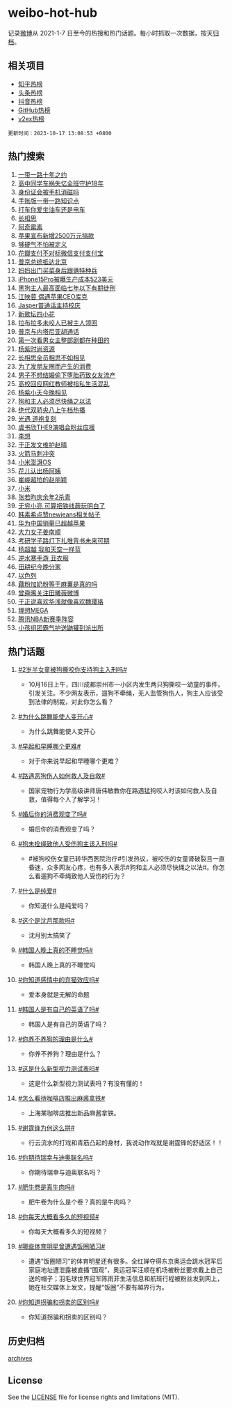# weibo-hot-hub

记录[微博](https://www.weibo.com)从 2021-1-7 日至今的热搜和热门话题。每小时抓取一次数据，按天[归档](archives)。

## 相关项目

- [知乎热榜](https://github.com/lonnyzhang423/zhihu-hot-hub)
- [头条热榜](https://github.com/lonnyzhang423/toutiao-hot-hub)
- [抖音热榜](https://github.com/lonnyzhang423/douyin-hot-hub)
- [GitHub热榜](https://github.com/lonnyzhang423/github-hot-hub)
- [v2ex热榜](https://github.com/lonnyzhang423/v2ex-hot-hub)


`更新时间：2023-10-17 13:08:53 +0800`

## 热门搜索

1. [一带一路十年之约](https://m.weibo.cn/search?containerid=100103type%3D1%26t%3D10%26q%3D%23%E4%B8%80%E5%B8%A6%E4%B8%80%E8%B7%AF%E5%8D%81%E5%B9%B4%E4%B9%8B%E7%BA%A6%23&stream_entry_id=51&isnewpage=1&extparam=seat%3D1%26cate%3D10103%26dgr%3D0%26q%3D%2523%25E4%25B8%2580%25E5%25B8%25A6%25E4%25B8%2580%25E8%25B7%25AF%25E5%258D%2581%25E5%25B9%25B4%25E4%25B9%258B%25E7%25BA%25A6%2523%26stream_entry_id%3D51%26pos%3D0%26filter_type%3Drealtimehot%26c_type%3D51%26display_time%3D1697519332%26pre_seqid%3D169751933223002719174)
1. [高中同学车祸失忆全班守护18年](https://m.weibo.cn/search?containerid=100103type%3D1%26t%3D10%26q%3D%23%E9%AB%98%E4%B8%AD%E5%90%8C%E5%AD%A6%E8%BD%A6%E7%A5%B8%E5%A4%B1%E5%BF%86%E5%85%A8%E7%8F%AD%E5%AE%88%E6%8A%A418%E5%B9%B4%23&stream_entry_id=31&isnewpage=1&extparam=seat%3D1%26realpos%3D1%26band_rank%3D1%26stream_entry_id%3D31%26pos%3D0%26filter_type%3Drealtimehot%26c_type%3D31%26lcate%3D5001%26q%3D%2523%25E9%25AB%2598%25E4%25B8%25AD%25E5%2590%258C%25E5%25AD%25A6%25E8%25BD%25A6%25E7%25A5%25B8%25E5%25A4%25B1%25E5%25BF%2586%25E5%2585%25A8%25E7%258F%25AD%25E5%25AE%2588%25E6%258A%25A418%25E5%25B9%25B4%2523%26flag%3D32768%26dgr%3D0%26cate%3D5001%26display_time%3D1697519332%26pre_seqid%3D169751933223002719174)
1. [身份证会被手机消磁吗](https://m.weibo.cn/search?containerid=100103type%3D1%26t%3D10%26q%3D%23%E8%BA%AB%E4%BB%BD%E8%AF%81%E4%BC%9A%E8%A2%AB%E6%89%8B%E6%9C%BA%E6%B6%88%E7%A3%81%E5%90%97%23&stream_entry_id=31&isnewpage=1&extparam=seat%3D1%26realpos%3D2%26band_rank%3D2%26stream_entry_id%3D31%26pos%3D1%26filter_type%3Drealtimehot%26c_type%3D31%26lcate%3D5001%26q%3D%2523%25E8%25BA%25AB%25E4%25BB%25BD%25E8%25AF%2581%25E4%25BC%259A%25E8%25A2%25AB%25E6%2589%258B%25E6%259C%25BA%25E6%25B6%2588%25E7%25A3%2581%25E5%2590%2597%2523%26flag%3D2%26dgr%3D0%26cate%3D5001%26display_time%3D1697519332%26pre_seqid%3D169751933223002719174)
1. [手账版一带一路知识点](https://m.weibo.cn/search?containerid=100103type%3D1%26t%3D10%26q%3D%23%E6%89%8B%E8%B4%A6%E7%89%88%E4%B8%80%E5%B8%A6%E4%B8%80%E8%B7%AF%E7%9F%A5%E8%AF%86%E7%82%B9%23&stream_entry_id=31&isnewpage=1&extparam=seat%3D1%26realpos%3D3%26band_rank%3D3%26stream_entry_id%3D31%26pos%3D2%26filter_type%3Drealtimehot%26c_type%3D31%26lcate%3D5001%26q%3D%2523%25E6%2589%258B%25E8%25B4%25A6%25E7%2589%2588%25E4%25B8%2580%25E5%25B8%25A6%25E4%25B8%2580%25E8%25B7%25AF%25E7%259F%25A5%25E8%25AF%2586%25E7%2582%25B9%2523%26flag%3D0%26dgr%3D0%26cate%3D5001%26display_time%3D1697519332%26pre_seqid%3D169751933223002719174)
1. [打车你爱坐油车还是电车](https://m.weibo.cn/search?containerid=100103type%3D1%26t%3D10%26q%3D%23%E6%89%93%E8%BD%A6%E4%BD%A0%E7%88%B1%E5%9D%90%E6%B2%B9%E8%BD%A6%E8%BF%98%E6%98%AF%E7%94%B5%E8%BD%A6%23&stream_entry_id=31&isnewpage=1&extparam=seat%3D1%26band_rank%3D4%26stream_entry_id%3D31%26pos%3D3%26filter_type%3Drealtimehot%26c_type%3D31%26lcate%3D5001%26adid%3D207968%26q%3D%2523%25E6%2589%2593%25E8%25BD%25A6%25E4%25BD%25A0%25E7%2588%25B1%25E5%259D%2590%25E6%25B2%25B9%25E8%25BD%25A6%25E8%25BF%2598%25E6%2598%25AF%25E7%2594%25B5%25E8%25BD%25A6%2523%26is_ad_pos%3D1%26dgr%3D0%26cate%3D5001%26display_time%3D1697519332%26pre_seqid%3D169751933223002719174)
1. [长相思](https://m.weibo.cn/search?containerid=100103type%3D1%26t%3D10%26q%3D%E9%95%BF%E7%9B%B8%E6%80%9D&stream_entry_id=31&isnewpage=1&extparam=seat%3D1%26realpos%3D4%26band_rank%3D4%26stream_entry_id%3D31%26pos%3D4%26filter_type%3Drealtimehot%26c_type%3D31%26lcate%3D5001%26q%3D%25E9%2595%25BF%25E7%259B%25B8%25E6%2580%259D%26flag%3D1%26dgr%3D0%26cate%3D5001%26display_time%3D1697519332%26pre_seqid%3D169751933223002719174)
1. [阿奇霉素](https://m.weibo.cn/search?containerid=100103type%3D1%26t%3D10%26q%3D%E9%98%BF%E5%A5%87%E9%9C%89%E7%B4%A0&stream_entry_id=31&isnewpage=1&extparam=seat%3D1%26realpos%3D5%26band_rank%3D5%26stream_entry_id%3D31%26pos%3D5%26filter_type%3Drealtimehot%26c_type%3D31%26lcate%3D5001%26q%3D%25E9%2598%25BF%25E5%25A5%2587%25E9%259C%2589%25E7%25B4%25A0%26flag%3D16%26dgr%3D0%26cate%3D5001%26display_time%3D1697519332%26pre_seqid%3D169751933223002719174)
1. [苹果宣布新增2500万元捐款](https://m.weibo.cn/search?containerid=100103type%3D1%26t%3D10%26q%3D%23%E8%8B%B9%E6%9E%9C%E5%AE%A3%E5%B8%83%E6%96%B0%E5%A2%9E2500%E4%B8%87%E5%85%83%E6%8D%90%E6%AC%BE%23&stream_entry_id=31&isnewpage=1&extparam=seat%3D1%26realpos%3D6%26band_rank%3D6%26stream_entry_id%3D31%26pos%3D6%26filter_type%3Drealtimehot%26c_type%3D31%26lcate%3D5001%26q%3D%2523%25E8%258B%25B9%25E6%259E%259C%25E5%25AE%25A3%25E5%25B8%2583%25E6%2596%25B0%25E5%25A2%259E2500%25E4%25B8%2587%25E5%2585%2583%25E6%258D%2590%25E6%25AC%25BE%2523%26flag%3D1%26dgr%3D0%26cate%3D5001%26display_time%3D1697519332%26pre_seqid%3D169751933223002719174)
1. [够硬气不怕被定义](https://m.weibo.cn/search?containerid=100103type%3D1%26t%3D10%26q%3D%23%E5%A4%9F%E7%A1%AC%E6%B0%94%E4%B8%8D%E6%80%95%E8%A2%AB%E5%AE%9A%E4%B9%89%23&stream_entry_id=31&isnewpage=1&extparam=seat%3D1%26band_rank%3D7%26stream_entry_id%3D31%26pos%3D7%26filter_type%3Drealtimehot%26c_type%3D31%26lcate%3D5001%26adid%3D208075%26topic_ad%3D1%26q%3D%2523%25E5%25A4%259F%25E7%25A1%25AC%25E6%25B0%2594%25E4%25B8%258D%25E6%2580%2595%25E8%25A2%25AB%25E5%25AE%259A%25E4%25B9%2589%2523%26is_ad_pos%3D1%26dgr%3D0%26cate%3D5001%26display_time%3D1697519332%26pre_seqid%3D169751933223002719174)
1. [花瓣支付不对标微信支付支付宝](https://m.weibo.cn/search?containerid=100103type%3D1%26t%3D10%26q%3D%23%E8%8A%B1%E7%93%A3%E6%94%AF%E4%BB%98%E4%B8%8D%E5%AF%B9%E6%A0%87%E5%BE%AE%E4%BF%A1%E6%94%AF%E4%BB%98%E6%94%AF%E4%BB%98%E5%AE%9D%23&stream_entry_id=31&isnewpage=1&extparam=seat%3D1%26realpos%3D7%26band_rank%3D7%26stream_entry_id%3D31%26pos%3D8%26filter_type%3Drealtimehot%26c_type%3D31%26lcate%3D5001%26q%3D%2523%25E8%258A%25B1%25E7%2593%25A3%25E6%2594%25AF%25E4%25BB%2598%25E4%25B8%258D%25E5%25AF%25B9%25E6%25A0%2587%25E5%25BE%25AE%25E4%25BF%25A1%25E6%2594%25AF%25E4%25BB%2598%25E6%2594%25AF%25E4%25BB%2598%25E5%25AE%259D%2523%26flag%3D1%26dgr%3D0%26cate%3D5001%26display_time%3D1697519332%26pre_seqid%3D169751933223002719174)
1. [普京总统抵达北京](https://m.weibo.cn/search?containerid=100103type%3D1%26t%3D10%26q%3D%23%E6%99%AE%E4%BA%AC%E6%80%BB%E7%BB%9F%E6%8A%B5%E8%BE%BE%E5%8C%97%E4%BA%AC%23&stream_entry_id=31&isnewpage=1&extparam=seat%3D1%26realpos%3D8%26band_rank%3D8%26stream_entry_id%3D31%26pos%3D9%26filter_type%3Drealtimehot%26c_type%3D31%26lcate%3D5001%26q%3D%2523%25E6%2599%25AE%25E4%25BA%25AC%25E6%2580%25BB%25E7%25BB%259F%25E6%258A%25B5%25E8%25BE%25BE%25E5%258C%2597%25E4%25BA%25AC%2523%26flag%3D2%26dgr%3D0%26cate%3D5001%26display_time%3D1697519332%26pre_seqid%3D169751933223002719174)
1. [妈妈出门买菜身后跟俩特种兵](https://m.weibo.cn/search?containerid=100103type%3D1%26t%3D10%26q%3D%23%E5%A6%88%E5%A6%88%E5%87%BA%E9%97%A8%E4%B9%B0%E8%8F%9C%E8%BA%AB%E5%90%8E%E8%B7%9F%E4%BF%A9%E7%89%B9%E7%A7%8D%E5%85%B5%23&stream_entry_id=31&isnewpage=1&extparam=seat%3D1%26realpos%3D9%26band_rank%3D9%26stream_entry_id%3D31%26pos%3D10%26filter_type%3Drealtimehot%26c_type%3D31%26lcate%3D5001%26q%3D%2523%25E5%25A6%2588%25E5%25A6%2588%25E5%2587%25BA%25E9%2597%25A8%25E4%25B9%25B0%25E8%258F%259C%25E8%25BA%25AB%25E5%2590%258E%25E8%25B7%259F%25E4%25BF%25A9%25E7%2589%25B9%25E7%25A7%258D%25E5%2585%25B5%2523%26flag%3D32768%26dgr%3D0%26cate%3D5001%26display_time%3D1697519332%26pre_seqid%3D169751933223002719174)
1. [iPhone15Pro被曝生产成本523美元](https://m.weibo.cn/search?containerid=100103type%3D1%26t%3D10%26q%3D%23iPhone15Pro%E8%A2%AB%E6%9B%9D%E7%94%9F%E4%BA%A7%E6%88%90%E6%9C%AC523%E7%BE%8E%E5%85%83%23&stream_entry_id=31&isnewpage=1&extparam=seat%3D1%26realpos%3D10%26band_rank%3D10%26stream_entry_id%3D31%26pos%3D11%26filter_type%3Drealtimehot%26c_type%3D31%26lcate%3D5001%26q%3D%2523iPhone15Pro%25E8%25A2%25AB%25E6%259B%259D%25E7%2594%259F%25E4%25BA%25A7%25E6%2588%2590%25E6%259C%25AC523%25E7%25BE%258E%25E5%2585%2583%2523%26flag%3D0%26dgr%3D0%26cate%3D5001%26display_time%3D1697519332%26pre_seqid%3D169751933223002719174)
1. [黑狗主人最高面临七年以下有期徒刑](https://m.weibo.cn/search?containerid=100103type%3D1%26t%3D10%26q%3D%23%E9%BB%91%E7%8B%97%E4%B8%BB%E4%BA%BA%E6%9C%80%E9%AB%98%E9%9D%A2%E4%B8%B4%E4%B8%83%E5%B9%B4%E4%BB%A5%E4%B8%8B%E6%9C%89%E6%9C%9F%E5%BE%92%E5%88%91%23&stream_entry_id=31&isnewpage=1&extparam=seat%3D1%26realpos%3D11%26band_rank%3D11%26stream_entry_id%3D31%26pos%3D12%26filter_type%3Drealtimehot%26c_type%3D31%26lcate%3D5001%26q%3D%2523%25E9%25BB%2591%25E7%258B%2597%25E4%25B8%25BB%25E4%25BA%25BA%25E6%259C%2580%25E9%25AB%2598%25E9%259D%25A2%25E4%25B8%25B4%25E4%25B8%2583%25E5%25B9%25B4%25E4%25BB%25A5%25E4%25B8%258B%25E6%259C%2589%25E6%259C%259F%25E5%25BE%2592%25E5%2588%2591%2523%26flag%3D1%26dgr%3D0%26cate%3D5001%26display_time%3D1697519332%26pre_seqid%3D169751933223002719174)
1. [江映蓉 偶遇苹果CEO库克](https://m.weibo.cn/search?containerid=100103type%3D1%26t%3D10%26q%3D%E6%B1%9F%E6%98%A0%E8%93%89+%E5%81%B6%E9%81%87%E8%8B%B9%E6%9E%9CCEO%E5%BA%93%E5%85%8B&stream_entry_id=31&isnewpage=1&extparam=seat%3D1%26realpos%3D12%26band_rank%3D12%26stream_entry_id%3D31%26pos%3D13%26filter_type%3Drealtimehot%26c_type%3D31%26lcate%3D5001%26q%3D%25E6%25B1%259F%25E6%2598%25A0%25E8%2593%2589%2520%25E5%2581%25B6%25E9%2581%2587%25E8%258B%25B9%25E6%259E%259CCEO%25E5%25BA%2593%25E5%2585%258B%26flag%3D2%26dgr%3D0%26cate%3D5001%26display_time%3D1697519332%26pre_seqid%3D169751933223002719174)
1. [Jasper普通话主持校庆](https://m.weibo.cn/search?containerid=100103type%3D1%26t%3D10%26q%3D%23Jasper%E6%99%AE%E9%80%9A%E8%AF%9D%E4%B8%BB%E6%8C%81%E6%A0%A1%E5%BA%86%23&stream_entry_id=31&isnewpage=1&extparam=seat%3D1%26realpos%3D13%26band_rank%3D13%26stream_entry_id%3D31%26pos%3D14%26filter_type%3Drealtimehot%26c_type%3D31%26lcate%3D5001%26q%3D%2523Jasper%25E6%2599%25AE%25E9%2580%259A%25E8%25AF%259D%25E4%25B8%25BB%25E6%258C%2581%25E6%25A0%25A1%25E5%25BA%2586%2523%26flag%3D1%26dgr%3D0%26cate%3D5001%26display_time%3D1697519332%26pre_seqid%3D169751933223002719174)
1. [新歌坛四小花](https://m.weibo.cn/search?containerid=100103type%3D1%26t%3D10%26q%3D%23%E6%96%B0%E6%AD%8C%E5%9D%9B%E5%9B%9B%E5%B0%8F%E8%8A%B1%23&stream_entry_id=31&isnewpage=1&extparam=seat%3D1%26realpos%3D14%26band_rank%3D14%26stream_entry_id%3D31%26pos%3D15%26filter_type%3Drealtimehot%26c_type%3D31%26lcate%3D5001%26q%3D%2523%25E6%2596%25B0%25E6%25AD%258C%25E5%259D%259B%25E5%259B%259B%25E5%25B0%258F%25E8%258A%25B1%2523%26flag%3D1%26dgr%3D0%26cate%3D5001%26display_time%3D1697519332%26pre_seqid%3D169751933223002719174)
1. [拉布拉多未咬人已被主人领回](https://m.weibo.cn/search?containerid=100103type%3D1%26t%3D10%26q%3D%23%E6%8B%89%E5%B8%83%E6%8B%89%E5%A4%9A%E6%9C%AA%E5%92%AC%E4%BA%BA%E5%B7%B2%E8%A2%AB%E4%B8%BB%E4%BA%BA%E9%A2%86%E5%9B%9E%23&stream_entry_id=31&isnewpage=1&extparam=seat%3D1%26realpos%3D15%26band_rank%3D15%26stream_entry_id%3D31%26pos%3D16%26filter_type%3Drealtimehot%26c_type%3D31%26lcate%3D5001%26q%3D%2523%25E6%258B%2589%25E5%25B8%2583%25E6%258B%2589%25E5%25A4%259A%25E6%259C%25AA%25E5%2592%25AC%25E4%25BA%25BA%25E5%25B7%25B2%25E8%25A2%25AB%25E4%25B8%25BB%25E4%25BA%25BA%25E9%25A2%2586%25E5%259B%259E%2523%26flag%3D0%26dgr%3D0%26cate%3D5001%26display_time%3D1697519332%26pre_seqid%3D169751933223002719174)
1. [普京与内塔尼亚胡通话](https://m.weibo.cn/search?containerid=100103type%3D1%26t%3D10%26q%3D%23%E6%99%AE%E4%BA%AC%E4%B8%8E%E5%86%85%E5%A1%94%E5%B0%BC%E4%BA%9A%E8%83%A1%E9%80%9A%E8%AF%9D%23&stream_entry_id=31&isnewpage=1&extparam=seat%3D1%26realpos%3D16%26band_rank%3D16%26stream_entry_id%3D31%26pos%3D17%26filter_type%3Drealtimehot%26c_type%3D31%26lcate%3D5001%26q%3D%2523%25E6%2599%25AE%25E4%25BA%25AC%25E4%25B8%258E%25E5%2586%2585%25E5%25A1%2594%25E5%25B0%25BC%25E4%25BA%259A%25E8%2583%25A1%25E9%2580%259A%25E8%25AF%259D%2523%26flag%3D1%26dgr%3D0%26cate%3D5001%26display_time%3D1697519332%26pre_seqid%3D169751933223002719174)
1. [第一次看男女主整部剧都在种田的](https://m.weibo.cn/search?containerid=100103type%3D1%26t%3D10%26q%3D%23%E7%AC%AC%E4%B8%80%E6%AC%A1%E7%9C%8B%E7%94%B7%E5%A5%B3%E4%B8%BB%E6%95%B4%E9%83%A8%E5%89%A7%E9%83%BD%E5%9C%A8%E7%A7%8D%E7%94%B0%E7%9A%84%23&stream_entry_id=31&isnewpage=1&extparam=seat%3D1%26realpos%3D17%26band_rank%3D17%26stream_entry_id%3D31%26pos%3D18%26filter_type%3Drealtimehot%26c_type%3D31%26lcate%3D5001%26q%3D%2523%25E7%25AC%25AC%25E4%25B8%2580%25E6%25AC%25A1%25E7%259C%258B%25E7%2594%25B7%25E5%25A5%25B3%25E4%25B8%25BB%25E6%2595%25B4%25E9%2583%25A8%25E5%2589%25A7%25E9%2583%25BD%25E5%259C%25A8%25E7%25A7%258D%25E7%2594%25B0%25E7%259A%2584%2523%26flag%3D0%26dgr%3D0%26cate%3D5001%26display_time%3D1697519332%26pre_seqid%3D169751933223002719174)
1. [杨紫时尚资源](https://m.weibo.cn/search?containerid=100103type%3D1%26t%3D10%26q%3D%23%E6%9D%A8%E7%B4%AB%E6%97%B6%E5%B0%9A%E8%B5%84%E6%BA%90%23&stream_entry_id=31&isnewpage=1&extparam=seat%3D1%26realpos%3D18%26band_rank%3D18%26stream_entry_id%3D31%26pos%3D19%26filter_type%3Drealtimehot%26c_type%3D31%26lcate%3D5001%26q%3D%2523%25E6%259D%25A8%25E7%25B4%25AB%25E6%2597%25B6%25E5%25B0%259A%25E8%25B5%2584%25E6%25BA%2590%2523%26flag%3D1%26dgr%3D0%26cate%3D5001%26display_time%3D1697519332%26pre_seqid%3D169751933223002719174)
1. [长相思全员相思不如相见](https://m.weibo.cn/search?containerid=100103type%3D1%26t%3D10%26q%3D%23%E9%95%BF%E7%9B%B8%E6%80%9D%E5%85%A8%E5%91%98%E7%9B%B8%E6%80%9D%E4%B8%8D%E5%A6%82%E7%9B%B8%E8%A7%81%23&stream_entry_id=31&isnewpage=1&extparam=seat%3D1%26realpos%3D19%26band_rank%3D19%26stream_entry_id%3D31%26pos%3D20%26filter_type%3Drealtimehot%26c_type%3D31%26lcate%3D5001%26q%3D%2523%25E9%2595%25BF%25E7%259B%25B8%25E6%2580%259D%25E5%2585%25A8%25E5%2591%2598%25E7%259B%25B8%25E6%2580%259D%25E4%25B8%258D%25E5%25A6%2582%25E7%259B%25B8%25E8%25A7%2581%2523%26flag%3D1%26dgr%3D0%26cate%3D5001%26display_time%3D1697519332%26pre_seqid%3D169751933223002719174)
1. [为了发朋友圈而产生的消费](https://m.weibo.cn/search?containerid=100103type%3D1%26t%3D10%26q%3D%23%E4%B8%BA%E4%BA%86%E5%8F%91%E6%9C%8B%E5%8F%8B%E5%9C%88%E8%80%8C%E4%BA%A7%E7%94%9F%E7%9A%84%E6%B6%88%E8%B4%B9%23&stream_entry_id=31&isnewpage=1&extparam=seat%3D1%26realpos%3D20%26band_rank%3D20%26stream_entry_id%3D31%26pos%3D21%26filter_type%3Drealtimehot%26c_type%3D31%26lcate%3D5001%26q%3D%2523%25E4%25B8%25BA%25E4%25BA%2586%25E5%258F%2591%25E6%259C%258B%25E5%258F%258B%25E5%259C%2588%25E8%2580%258C%25E4%25BA%25A7%25E7%2594%259F%25E7%259A%2584%25E6%25B6%2588%25E8%25B4%25B9%2523%26flag%3D1%26dgr%3D0%26cate%3D5001%26display_time%3D1697519332%26pre_seqid%3D169751933223002719174)
1. [男子不想结婚偷下堕胎药致女友流产](https://m.weibo.cn/search?containerid=100103type%3D1%26t%3D10%26q%3D%23%E7%94%B7%E5%AD%90%E4%B8%8D%E6%83%B3%E7%BB%93%E5%A9%9A%E5%81%B7%E4%B8%8B%E5%A0%95%E8%83%8E%E8%8D%AF%E8%87%B4%E5%A5%B3%E5%8F%8B%E6%B5%81%E4%BA%A7%23&stream_entry_id=31&isnewpage=1&extparam=seat%3D1%26realpos%3D21%26band_rank%3D21%26stream_entry_id%3D31%26pos%3D22%26filter_type%3Drealtimehot%26c_type%3D31%26lcate%3D5001%26q%3D%2523%25E7%2594%25B7%25E5%25AD%2590%25E4%25B8%258D%25E6%2583%25B3%25E7%25BB%2593%25E5%25A9%259A%25E5%2581%25B7%25E4%25B8%258B%25E5%25A0%2595%25E8%2583%258E%25E8%258D%25AF%25E8%2587%25B4%25E5%25A5%25B3%25E5%258F%258B%25E6%25B5%2581%25E4%25BA%25A7%2523%26flag%3D1%26dgr%3D0%26cate%3D5001%26display_time%3D1697519332%26pre_seqid%3D169751933223002719174)
1. [高校回应网红教师被指私生活混乱](https://m.weibo.cn/search?containerid=100103type%3D1%26t%3D10%26q%3D%23%E9%AB%98%E6%A0%A1%E5%9B%9E%E5%BA%94%E7%BD%91%E7%BA%A2%E6%95%99%E5%B8%88%E8%A2%AB%E6%8C%87%E7%A7%81%E7%94%9F%E6%B4%BB%E6%B7%B7%E4%B9%B1%23&stream_entry_id=31&isnewpage=1&extparam=seat%3D1%26realpos%3D22%26band_rank%3D22%26stream_entry_id%3D31%26pos%3D23%26filter_type%3Drealtimehot%26c_type%3D31%26lcate%3D5001%26q%3D%2523%25E9%25AB%2598%25E6%25A0%25A1%25E5%259B%259E%25E5%25BA%2594%25E7%25BD%2591%25E7%25BA%25A2%25E6%2595%2599%25E5%25B8%2588%25E8%25A2%25AB%25E6%258C%2587%25E7%25A7%2581%25E7%2594%259F%25E6%25B4%25BB%25E6%25B7%25B7%25E4%25B9%25B1%2523%26flag%3D2%26dgr%3D0%26cate%3D5001%26display_time%3D1697519332%26pre_seqid%3D169751933223002719174)
1. [杨紫小夭今晚相见](https://m.weibo.cn/search?containerid=100103type%3D1%26t%3D10%26q%3D%23%E6%9D%A8%E7%B4%AB%E5%B0%8F%E5%A4%AD%E4%BB%8A%E6%99%9A%E7%9B%B8%E8%A7%81%23&stream_entry_id=31&isnewpage=1&extparam=seat%3D1%26realpos%3D23%26band_rank%3D23%26stream_entry_id%3D31%26pos%3D24%26filter_type%3Drealtimehot%26c_type%3D31%26lcate%3D5001%26q%3D%2523%25E6%259D%25A8%25E7%25B4%25AB%25E5%25B0%258F%25E5%25A4%25AD%25E4%25BB%258A%25E6%2599%259A%25E7%259B%25B8%25E8%25A7%2581%2523%26flag%3D1%26dgr%3D0%26cate%3D5001%26display_time%3D1697519332%26pre_seqid%3D169751933223002719174)
1. [狗和主人必须尽快绳之以法](https://m.weibo.cn/search?containerid=100103type%3D1%26t%3D10%26q%3D%23%E7%8B%97%E5%92%8C%E4%B8%BB%E4%BA%BA%E5%BF%85%E9%A1%BB%E5%B0%BD%E5%BF%AB%E7%BB%B3%E4%B9%8B%E4%BB%A5%E6%B3%95%23&stream_entry_id=31&isnewpage=1&extparam=seat%3D1%26realpos%3D24%26band_rank%3D24%26stream_entry_id%3D31%26pos%3D25%26filter_type%3Drealtimehot%26c_type%3D31%26lcate%3D5001%26q%3D%2523%25E7%258B%2597%25E5%2592%258C%25E4%25B8%25BB%25E4%25BA%25BA%25E5%25BF%2585%25E9%25A1%25BB%25E5%25B0%25BD%25E5%25BF%25AB%25E7%25BB%25B3%25E4%25B9%258B%25E4%25BB%25A5%25E6%25B3%2595%2523%26flag%3D0%26dgr%3D0%26cate%3D5001%26display_time%3D1697519332%26pre_seqid%3D169751933223002719174)
1. [绝代双骄央八上午档热播](https://m.weibo.cn/search?containerid=100103type%3D1%26t%3D10%26q%3D%23%E7%BB%9D%E4%BB%A3%E5%8F%8C%E9%AA%84%E5%A4%AE%E5%85%AB%E4%B8%8A%E5%8D%88%E6%A1%A3%E7%83%AD%E6%92%AD%23&stream_entry_id=31&isnewpage=1&extparam=seat%3D1%26realpos%3D25%26band_rank%3D25%26stream_entry_id%3D31%26pos%3D26%26filter_type%3Drealtimehot%26c_type%3D31%26lcate%3D5001%26q%3D%2523%25E7%25BB%259D%25E4%25BB%25A3%25E5%258F%258C%25E9%25AA%2584%25E5%25A4%25AE%25E5%2585%25AB%25E4%25B8%258A%25E5%258D%2588%25E6%25A1%25A3%25E7%2583%25AD%25E6%2592%25AD%2523%26flag%3D1%26dgr%3D0%26cate%3D5001%26display_time%3D1697519332%26pre_seqid%3D169751933223002719174)
1. [光遇 道袍复刻](https://m.weibo.cn/search?containerid=100103type%3D1%26t%3D10%26q%3D%E5%85%89%E9%81%87+%E9%81%93%E8%A2%8D%E5%A4%8D%E5%88%BB&stream_entry_id=31&isnewpage=1&extparam=seat%3D1%26realpos%3D26%26band_rank%3D26%26stream_entry_id%3D31%26pos%3D27%26filter_type%3Drealtimehot%26c_type%3D31%26lcate%3D5001%26q%3D%25E5%2585%2589%25E9%2581%2587%2520%25E9%2581%2593%25E8%25A2%258D%25E5%25A4%258D%25E5%2588%25BB%26flag%3D1%26dgr%3D0%26cate%3D5001%26display_time%3D1697519332%26pre_seqid%3D169751933223002719174)
1. [虞书欣THE9演唱会粉丝应援](https://m.weibo.cn/search?containerid=100103type%3D1%26t%3D10%26q%3D%23%E8%99%9E%E4%B9%A6%E6%AC%A3THE9%E6%BC%94%E5%94%B1%E4%BC%9A%E7%B2%89%E4%B8%9D%E5%BA%94%E6%8F%B4%23&stream_entry_id=31&isnewpage=1&extparam=seat%3D1%26realpos%3D27%26band_rank%3D27%26stream_entry_id%3D31%26pos%3D28%26filter_type%3Drealtimehot%26c_type%3D31%26lcate%3D5001%26q%3D%2523%25E8%2599%259E%25E4%25B9%25A6%25E6%25AC%25A3THE9%25E6%25BC%2594%25E5%2594%25B1%25E4%25BC%259A%25E7%25B2%2589%25E4%25B8%259D%25E5%25BA%2594%25E6%258F%25B4%2523%26flag%3D1%26dgr%3D0%26cate%3D5001%26display_time%3D1697519332%26pre_seqid%3D169751933223002719174)
1. [李想](https://m.weibo.cn/search?containerid=100103type%3D1%26t%3D10%26q%3D%E6%9D%8E%E6%83%B3&stream_entry_id=31&isnewpage=1&extparam=seat%3D1%26realpos%3D28%26band_rank%3D28%26stream_entry_id%3D31%26pos%3D29%26filter_type%3Drealtimehot%26c_type%3D31%26lcate%3D5001%26q%3D%25E6%259D%258E%25E6%2583%25B3%26flag%3D1%26dgr%3D0%26cate%3D5001%26display_time%3D1697519332%26pre_seqid%3D169751933223002719174)
1. [于正发文维护赵晴](https://m.weibo.cn/search?containerid=100103type%3D1%26t%3D10%26q%3D%23%E4%BA%8E%E6%AD%A3%E5%8F%91%E6%96%87%E7%BB%B4%E6%8A%A4%E8%B5%B5%E6%99%B4%23&stream_entry_id=31&isnewpage=1&extparam=seat%3D1%26realpos%3D29%26band_rank%3D29%26stream_entry_id%3D31%26pos%3D30%26filter_type%3Drealtimehot%26c_type%3D31%26lcate%3D5001%26q%3D%2523%25E4%25BA%258E%25E6%25AD%25A3%25E5%258F%2591%25E6%2596%2587%25E7%25BB%25B4%25E6%258A%25A4%25E8%25B5%25B5%25E6%2599%25B4%2523%26flag%3D0%26dgr%3D0%26cate%3D5001%26display_time%3D1697519332%26pre_seqid%3D169751933223002719174)
1. [火箭马刺冲突](https://m.weibo.cn/search?containerid=100103type%3D1%26t%3D10%26q%3D%23%E7%81%AB%E7%AE%AD%E9%A9%AC%E5%88%BA%E5%86%B2%E7%AA%81%23&stream_entry_id=31&isnewpage=1&extparam=seat%3D1%26realpos%3D30%26band_rank%3D30%26stream_entry_id%3D31%26pos%3D31%26filter_type%3Drealtimehot%26c_type%3D31%26lcate%3D5001%26q%3D%2523%25E7%2581%25AB%25E7%25AE%25AD%25E9%25A9%25AC%25E5%2588%25BA%25E5%2586%25B2%25E7%25AA%2581%2523%26flag%3D1%26dgr%3D0%26cate%3D5001%26display_time%3D1697519332%26pre_seqid%3D169751933223002719174)
1. [小米澎湃OS](https://m.weibo.cn/search?containerid=100103type%3D1%26t%3D10%26q%3D%23%E5%B0%8F%E7%B1%B3%E6%BE%8E%E6%B9%83OS%23&stream_entry_id=31&isnewpage=1&extparam=seat%3D1%26realpos%3D31%26band_rank%3D31%26stream_entry_id%3D31%26pos%3D32%26filter_type%3Drealtimehot%26c_type%3D31%26lcate%3D5001%26q%3D%2523%25E5%25B0%258F%25E7%25B1%25B3%25E6%25BE%258E%25E6%25B9%2583OS%2523%26flag%3D1%26dgr%3D0%26cate%3D5001%26display_time%3D1697519332%26pre_seqid%3D169751933223002719174)
1. [花儿认出杨阿姨](https://m.weibo.cn/search?containerid=100103type%3D1%26t%3D10%26q%3D%23%E8%8A%B1%E5%84%BF%E8%AE%A4%E5%87%BA%E6%9D%A8%E9%98%BF%E5%A7%A8%23&stream_entry_id=31&isnewpage=1&extparam=seat%3D1%26realpos%3D32%26band_rank%3D32%26stream_entry_id%3D31%26pos%3D33%26filter_type%3Drealtimehot%26c_type%3D31%26lcate%3D5001%26q%3D%2523%25E8%258A%25B1%25E5%2584%25BF%25E8%25AE%25A4%25E5%2587%25BA%25E6%259D%25A8%25E9%2598%25BF%25E5%25A7%25A8%2523%26flag%3D1%26dgr%3D0%26cate%3D5001%26display_time%3D1697519332%26pre_seqid%3D169751933223002719174)
1. [崔峻超拍的赵丽颖](https://m.weibo.cn/search?containerid=100103type%3D1%26t%3D10%26q%3D%23%E5%B4%94%E5%B3%BB%E8%B6%85%E6%8B%8D%E7%9A%84%E8%B5%B5%E4%B8%BD%E9%A2%96%23&stream_entry_id=31&isnewpage=1&extparam=seat%3D1%26realpos%3D33%26band_rank%3D33%26stream_entry_id%3D31%26pos%3D34%26filter_type%3Drealtimehot%26c_type%3D31%26lcate%3D5001%26q%3D%2523%25E5%25B4%2594%25E5%25B3%25BB%25E8%25B6%2585%25E6%258B%258D%25E7%259A%2584%25E8%25B5%25B5%25E4%25B8%25BD%25E9%25A2%2596%2523%26flag%3D1%26dgr%3D0%26cate%3D5001%26display_time%3D1697519332%26pre_seqid%3D169751933223002719174)
1. [小米](https://m.weibo.cn/search?containerid=100103type%3D1%26t%3D10%26q%3D%E5%B0%8F%E7%B1%B3&stream_entry_id=31&isnewpage=1&extparam=seat%3D1%26realpos%3D34%26band_rank%3D34%26stream_entry_id%3D31%26pos%3D35%26filter_type%3Drealtimehot%26c_type%3D31%26lcate%3D5001%26q%3D%25E5%25B0%258F%25E7%25B1%25B3%26flag%3D1%26dgr%3D0%26cate%3D5001%26display_time%3D1697519332%26pre_seqid%3D169751933223002719174)
1. [张若昀庆余年2杀青](https://m.weibo.cn/search?containerid=100103type%3D1%26t%3D10%26q%3D%23%E5%BC%A0%E8%8B%A5%E6%98%80%E5%BA%86%E4%BD%99%E5%B9%B42%E6%9D%80%E9%9D%92%23&stream_entry_id=31&isnewpage=1&extparam=seat%3D1%26realpos%3D35%26band_rank%3D35%26stream_entry_id%3D31%26pos%3D36%26filter_type%3Drealtimehot%26c_type%3D31%26lcate%3D5001%26q%3D%2523%25E5%25BC%25A0%25E8%258B%25A5%25E6%2598%2580%25E5%25BA%2586%25E4%25BD%2599%25E5%25B9%25B42%25E6%259D%2580%25E9%259D%2592%2523%26flag%3D1%26dgr%3D0%26cate%3D5001%26display_time%3D1697519332%26pre_seqid%3D169751933223002719174)
1. [无穷小亮 可算把铁线蕨玩明白了](https://m.weibo.cn/search?containerid=100103type%3D1%26t%3D10%26q%3D%E6%97%A0%E7%A9%B7%E5%B0%8F%E4%BA%AE+%E5%8F%AF%E7%AE%97%E6%8A%8A%E9%93%81%E7%BA%BF%E8%95%A8%E7%8E%A9%E6%98%8E%E7%99%BD%E4%BA%86&stream_entry_id=31&isnewpage=1&extparam=seat%3D1%26realpos%3D36%26band_rank%3D36%26stream_entry_id%3D31%26pos%3D37%26filter_type%3Drealtimehot%26c_type%3D31%26lcate%3D5001%26q%3D%25E6%2597%25A0%25E7%25A9%25B7%25E5%25B0%258F%25E4%25BA%25AE%2520%25E5%258F%25AF%25E7%25AE%2597%25E6%258A%258A%25E9%2593%2581%25E7%25BA%25BF%25E8%2595%25A8%25E7%258E%25A9%25E6%2598%258E%25E7%2599%25BD%25E4%25BA%2586%26flag%3D1%26dgr%3D0%26cate%3D5001%26display_time%3D1697519332%26pre_seqid%3D169751933223002719174)
1. [韩素希点赞newjeans相关帖子](https://m.weibo.cn/search?containerid=100103type%3D1%26t%3D10%26q%3D%23%E9%9F%A9%E7%B4%A0%E5%B8%8C%E7%82%B9%E8%B5%9Enewjeans%E7%9B%B8%E5%85%B3%E5%B8%96%E5%AD%90%23&stream_entry_id=31&isnewpage=1&extparam=seat%3D1%26realpos%3D37%26band_rank%3D37%26stream_entry_id%3D31%26pos%3D38%26filter_type%3Drealtimehot%26c_type%3D31%26lcate%3D5001%26q%3D%2523%25E9%259F%25A9%25E7%25B4%25A0%25E5%25B8%258C%25E7%2582%25B9%25E8%25B5%259Enewjeans%25E7%259B%25B8%25E5%2585%25B3%25E5%25B8%2596%25E5%25AD%2590%2523%26flag%3D1%26dgr%3D0%26cate%3D5001%26display_time%3D1697519332%26pre_seqid%3D169751933223002719174)
1. [华为中国销量已超越苹果](https://m.weibo.cn/search?containerid=100103type%3D1%26t%3D10%26q%3D%23%E5%8D%8E%E4%B8%BA%E4%B8%AD%E5%9B%BD%E9%94%80%E9%87%8F%E5%B7%B2%E8%B6%85%E8%B6%8A%E8%8B%B9%E6%9E%9C%23&stream_entry_id=31&isnewpage=1&extparam=seat%3D1%26realpos%3D38%26band_rank%3D38%26stream_entry_id%3D31%26pos%3D39%26filter_type%3Drealtimehot%26c_type%3D31%26lcate%3D5001%26q%3D%2523%25E5%258D%258E%25E4%25B8%25BA%25E4%25B8%25AD%25E5%259B%25BD%25E9%2594%2580%25E9%2587%258F%25E5%25B7%25B2%25E8%25B6%2585%25E8%25B6%258A%25E8%258B%25B9%25E6%259E%259C%2523%26flag%3D0%26dgr%3D0%26cate%3D5001%26display_time%3D1697519332%26pre_seqid%3D169751933223002719174)
1. [大力女子姜南顺](https://m.weibo.cn/search?containerid=100103type%3D1%26t%3D10%26q%3D%E5%A4%A7%E5%8A%9B%E5%A5%B3%E5%AD%90%E5%A7%9C%E5%8D%97%E9%A1%BA&stream_entry_id=31&isnewpage=1&extparam=seat%3D1%26realpos%3D39%26band_rank%3D39%26stream_entry_id%3D31%26pos%3D40%26filter_type%3Drealtimehot%26c_type%3D31%26lcate%3D5001%26q%3D%25E5%25A4%25A7%25E5%258A%259B%25E5%25A5%25B3%25E5%25AD%2590%25E5%25A7%259C%25E5%258D%2597%25E9%25A1%25BA%26flag%3D0%26dgr%3D0%26cate%3D5001%26display_time%3D1697519332%26pre_seqid%3D169751933223002719174)
1. [考研学子路灯下扎堆背书未来可期](https://m.weibo.cn/search?containerid=100103type%3D1%26t%3D10%26q%3D%23%E8%80%83%E7%A0%94%E5%AD%A6%E5%AD%90%E8%B7%AF%E7%81%AF%E4%B8%8B%E6%89%8E%E5%A0%86%E8%83%8C%E4%B9%A6%E6%9C%AA%E6%9D%A5%E5%8F%AF%E6%9C%9F%23&stream_entry_id=31&isnewpage=1&extparam=seat%3D1%26realpos%3D40%26band_rank%3D40%26stream_entry_id%3D31%26pos%3D41%26filter_type%3Drealtimehot%26c_type%3D31%26lcate%3D5001%26q%3D%2523%25E8%2580%2583%25E7%25A0%2594%25E5%25AD%25A6%25E5%25AD%2590%25E8%25B7%25AF%25E7%2581%25AF%25E4%25B8%258B%25E6%2589%258E%25E5%25A0%2586%25E8%2583%258C%25E4%25B9%25A6%25E6%259C%25AA%25E6%259D%25A5%25E5%258F%25AF%25E6%259C%259F%2523%26flag%3D32768%26dgr%3D0%26cate%3D5001%26display_time%3D1697519332%26pre_seqid%3D169751933223002719174)
1. [杨超越 我和天空一样蓝](https://m.weibo.cn/search?containerid=100103type%3D1%26t%3D10%26q%3D%E6%9D%A8%E8%B6%85%E8%B6%8A+%E6%88%91%E5%92%8C%E5%A4%A9%E7%A9%BA%E4%B8%80%E6%A0%B7%E8%93%9D&stream_entry_id=31&isnewpage=1&extparam=seat%3D1%26realpos%3D41%26band_rank%3D41%26stream_entry_id%3D31%26pos%3D42%26filter_type%3Drealtimehot%26c_type%3D31%26lcate%3D5001%26q%3D%25E6%259D%25A8%25E8%25B6%2585%25E8%25B6%258A%2520%25E6%2588%2591%25E5%2592%258C%25E5%25A4%25A9%25E7%25A9%25BA%25E4%25B8%2580%25E6%25A0%25B7%25E8%2593%259D%26flag%3D1%26dgr%3D0%26cate%3D5001%26display_time%3D1697519332%26pre_seqid%3D169751933223002719174)
1. [逆水寒手游 丑衣服](https://m.weibo.cn/search?containerid=100103type%3D1%26t%3D10%26q%3D%E9%80%86%E6%B0%B4%E5%AF%92%E6%89%8B%E6%B8%B8+%E4%B8%91%E8%A1%A3%E6%9C%8D&stream_entry_id=31&isnewpage=1&extparam=seat%3D1%26realpos%3D42%26band_rank%3D42%26stream_entry_id%3D31%26pos%3D43%26filter_type%3Drealtimehot%26c_type%3D31%26lcate%3D5001%26q%3D%25E9%2580%2586%25E6%25B0%25B4%25E5%25AF%2592%25E6%2589%258B%25E6%25B8%25B8%2520%25E4%25B8%2591%25E8%25A1%25A3%25E6%259C%258D%26flag%3D1%26dgr%3D0%26cate%3D5001%26display_time%3D1697519332%26pre_seqid%3D169751933223002719174)
1. [田耕纪今晚分家](https://m.weibo.cn/search?containerid=100103type%3D1%26t%3D10%26q%3D%23%E7%94%B0%E8%80%95%E7%BA%AA%E4%BB%8A%E6%99%9A%E5%88%86%E5%AE%B6%23&stream_entry_id=31&isnewpage=1&extparam=seat%3D1%26realpos%3D43%26band_rank%3D43%26stream_entry_id%3D31%26pos%3D44%26filter_type%3Drealtimehot%26c_type%3D31%26lcate%3D5001%26q%3D%2523%25E7%2594%25B0%25E8%2580%2595%25E7%25BA%25AA%25E4%25BB%258A%25E6%2599%259A%25E5%2588%2586%25E5%25AE%25B6%2523%26flag%3D1%26dgr%3D0%26cate%3D5001%26display_time%3D1697519332%26pre_seqid%3D169751933223002719174)
1. [以色列](https://m.weibo.cn/search?containerid=100103type%3D1%26t%3D10%26q%3D%23%E4%BB%A5%E8%89%B2%E5%88%97%23&stream_entry_id=31&isnewpage=1&extparam=seat%3D1%26realpos%3D44%26band_rank%3D44%26stream_entry_id%3D31%26pos%3D45%26filter_type%3Drealtimehot%26c_type%3D31%26lcate%3D5001%26q%3D%2523%25E4%25BB%25A5%25E8%2589%25B2%25E5%2588%2597%2523%26flag%3D0%26dgr%3D0%26cate%3D5001%26display_time%3D1697519332%26pre_seqid%3D169751933223002719174)
1. [藕粉加奶粉等于麻薯是真的吗](https://m.weibo.cn/search?containerid=100103type%3D1%26t%3D10%26q%3D%E8%97%95%E7%B2%89%E5%8A%A0%E5%A5%B6%E7%B2%89%E7%AD%89%E4%BA%8E%E9%BA%BB%E8%96%AF%E6%98%AF%E7%9C%9F%E7%9A%84%E5%90%97&stream_entry_id=31&isnewpage=1&extparam=seat%3D1%26realpos%3D45%26band_rank%3D45%26stream_entry_id%3D31%26pos%3D46%26filter_type%3Drealtimehot%26c_type%3D31%26lcate%3D5001%26q%3D%25E8%2597%2595%25E7%25B2%2589%25E5%258A%25A0%25E5%25A5%25B6%25E7%25B2%2589%25E7%25AD%2589%25E4%25BA%258E%25E9%25BA%25BB%25E8%2596%25AF%25E6%2598%25AF%25E7%259C%259F%25E7%259A%2584%25E5%2590%2597%26flag%3D0%26dgr%3D0%26cate%3D5001%26display_time%3D1697519332%26pre_seqid%3D169751933223002719174)
1. [曾舜晞关注田曦薇微博](https://m.weibo.cn/search?containerid=100103type%3D1%26t%3D10%26q%3D%23%E6%9B%BE%E8%88%9C%E6%99%9E%E5%85%B3%E6%B3%A8%E7%94%B0%E6%9B%A6%E8%96%87%E5%BE%AE%E5%8D%9A%23&stream_entry_id=31&isnewpage=1&extparam=seat%3D1%26realpos%3D46%26band_rank%3D46%26stream_entry_id%3D31%26pos%3D47%26filter_type%3Drealtimehot%26c_type%3D31%26lcate%3D5001%26q%3D%2523%25E6%259B%25BE%25E8%2588%259C%25E6%2599%259E%25E5%2585%25B3%25E6%25B3%25A8%25E7%2594%25B0%25E6%259B%25A6%25E8%2596%2587%25E5%25BE%25AE%25E5%258D%259A%2523%26flag%3D1%26dgr%3D0%26cate%3D5001%26display_time%3D1697519332%26pre_seqid%3D169751933223002719174)
1. [于正说喜欢华浅就像喜欢魏璎珞](https://m.weibo.cn/search?containerid=100103type%3D1%26t%3D10%26q%3D%23%E4%BA%8E%E6%AD%A3%E8%AF%B4%E5%96%9C%E6%AC%A2%E5%8D%8E%E6%B5%85%E5%B0%B1%E5%83%8F%E5%96%9C%E6%AC%A2%E9%AD%8F%E7%92%8E%E7%8F%9E%23&stream_entry_id=31&isnewpage=1&extparam=seat%3D1%26realpos%3D47%26band_rank%3D47%26stream_entry_id%3D31%26pos%3D48%26filter_type%3Drealtimehot%26c_type%3D31%26lcate%3D5001%26q%3D%2523%25E4%25BA%258E%25E6%25AD%25A3%25E8%25AF%25B4%25E5%2596%259C%25E6%25AC%25A2%25E5%258D%258E%25E6%25B5%2585%25E5%25B0%25B1%25E5%2583%258F%25E5%2596%259C%25E6%25AC%25A2%25E9%25AD%258F%25E7%2592%258E%25E7%258F%259E%2523%26flag%3D1%26dgr%3D0%26cate%3D5001%26display_time%3D1697519332%26pre_seqid%3D169751933223002719174)
1. [理想MEGA](https://m.weibo.cn/search?containerid=100103type%3D1%26t%3D10%26q%3D%E7%90%86%E6%83%B3MEGA&stream_entry_id=31&isnewpage=1&extparam=seat%3D1%26realpos%3D48%26band_rank%3D48%26stream_entry_id%3D31%26pos%3D49%26filter_type%3Drealtimehot%26c_type%3D31%26lcate%3D5001%26q%3D%25E7%2590%2586%25E6%2583%25B3MEGA%26flag%3D0%26dgr%3D0%26cate%3D5001%26display_time%3D1697519332%26pre_seqid%3D169751933223002719174)
1. [腾讯NBA新赛季阵容](https://m.weibo.cn/search?containerid=100103type%3D1%26t%3D10%26q%3D%23%E8%85%BE%E8%AE%AFNBA%E6%96%B0%E8%B5%9B%E5%AD%A3%E9%98%B5%E5%AE%B9%23&stream_entry_id=31&isnewpage=1&extparam=seat%3D1%26realpos%3D49%26band_rank%3D49%26stream_entry_id%3D31%26pos%3D50%26filter_type%3Drealtimehot%26c_type%3D31%26lcate%3D5001%26q%3D%2523%25E8%2585%25BE%25E8%25AE%25AFNBA%25E6%2596%25B0%25E8%25B5%259B%25E5%25AD%25A3%25E9%2598%25B5%25E5%25AE%25B9%2523%26flag%3D1%26dgr%3D0%26cate%3D5001%26display_time%3D1697519332%26pre_seqid%3D169751933223002719174)
1. [小孩组团霸气护送鼬獾到派出所](https://m.weibo.cn/search?containerid=100103type%3D1%26t%3D10%26q%3D%23%E5%B0%8F%E5%AD%A9%E7%BB%84%E5%9B%A2%E9%9C%B8%E6%B0%94%E6%8A%A4%E9%80%81%E9%BC%AC%E7%8D%BE%E5%88%B0%E6%B4%BE%E5%87%BA%E6%89%80%23&stream_entry_id=31&isnewpage=1&extparam=seat%3D1%26realpos%3D50%26band_rank%3D50%26stream_entry_id%3D31%26pos%3D51%26filter_type%3Drealtimehot%26c_type%3D31%26lcate%3D5001%26q%3D%2523%25E5%25B0%258F%25E5%25AD%25A9%25E7%25BB%2584%25E5%259B%25A2%25E9%259C%25B8%25E6%25B0%2594%25E6%258A%25A4%25E9%2580%2581%25E9%25BC%25AC%25E7%258D%25BE%25E5%2588%25B0%25E6%25B4%25BE%25E5%2587%25BA%25E6%2589%2580%2523%26flag%3D32768%26dgr%3D0%26cate%3D5001%26display_time%3D1697519332%26pre_seqid%3D169751933223002719174)

## 热门话题

1. [#2岁半女童被狗撕咬你支持狗主入刑吗#](https://m.weibo.cn/search?containerid=231522type%3D1%26t%3D10%26q%3D%232%E5%B2%81%E5%8D%8A%E5%A5%B3%E7%AB%A5%E8%A2%AB%E7%8B%97%E6%92%95%E5%92%AC%E4%BD%A0%E6%94%AF%E6%8C%81%E7%8B%97%E4%B8%BB%E5%85%A5%E5%88%91%E5%90%97%23&stream_entry_id=128&isnewpage=1&extparam=seat%3D1%26lcate%3D5004%26dgr%3D0%26c_type%3D128%26unitid%3D1697498248645%26pos%3D1-0-0%26cate%3D5004%26display_time%3D1697519333%26pre_seqid%3D169751933315503268062)
    - 10月16日上午，四川成都崇州市一小区内发生两只狗撕咬一幼童的事件，引发关注。不少网友表示，遛狗不牵绳，无人监管狗伤人，狗主人应该受到法律的制裁，对此你怎么看？  ​

1. [#为什么跳舞能使人变开心#](https://m.weibo.cn/search?containerid=231522type%3D1%26t%3D10%26q%3D%23%E4%B8%BA%E4%BB%80%E4%B9%88%E8%B7%B3%E8%88%9E%E8%83%BD%E4%BD%BF%E4%BA%BA%E5%8F%98%E5%BC%80%E5%BF%83%23&stream_entry_id=128&isnewpage=1&extparam=seat%3D1%26lcate%3D5004%26dgr%3D0%26c_type%3D128%26unitid%3D1697509960598%26pos%3D1-0-1%26cate%3D5004%26display_time%3D1697519333%26pre_seqid%3D169751933315503268062)
    - 为什么跳舞能使人变开心

1. [#早起和早睡哪个更难#](https://m.weibo.cn/search?containerid=231522type%3D1%26t%3D10%26q%3D%23%E6%97%A9%E8%B5%B7%E5%92%8C%E6%97%A9%E7%9D%A1%E5%93%AA%E4%B8%AA%E6%9B%B4%E9%9A%BE%23&stream_entry_id=128&isnewpage=1&extparam=seat%3D1%26lcate%3D5004%26dgr%3D0%26c_type%3D128%26unitid%3D1697498894449%26pos%3D1-0-2%26cate%3D5004%26display_time%3D1697519333%26pre_seqid%3D169751933315503268062)
    - 对于你来说早起和早睡哪个更难？

1. [#路遇恶狗伤人如何救人及自救#](https://m.weibo.cn/search?containerid=231522type%3D1%26t%3D10%26q%3D%23%E8%B7%AF%E9%81%87%E6%81%B6%E7%8B%97%E4%BC%A4%E4%BA%BA%E5%A6%82%E4%BD%95%E6%95%91%E4%BA%BA%E5%8F%8A%E8%87%AA%E6%95%91%23&stream_entry_id=128&isnewpage=1&extparam=seat%3D1%26lcate%3D5004%26dgr%3D0%26c_type%3D128%26unitid%3D1697509962858%26pos%3D1-0-3%26cate%3D5004%26display_time%3D1697519333%26pre_seqid%3D169751933315503268062)
    - 国家宠物行为学高级讲师唐伟敏教你在路遇猛狗咬人时该如何救人及自救，值得每个人了解学习！

1. [#婚后你的消费观变了吗#](https://m.weibo.cn/search?containerid=231522type%3D1%26t%3D10%26q%3D%23%E5%A9%9A%E5%90%8E%E4%BD%A0%E7%9A%84%E6%B6%88%E8%B4%B9%E8%A7%82%E5%8F%98%E4%BA%86%E5%90%97%23&stream_entry_id=128&isnewpage=1&extparam=seat%3D1%26lcate%3D5004%26dgr%3D0%26c_type%3D128%26unitid%3D1697513544104%26pos%3D1-0-4%26cate%3D5004%26display_time%3D1697519333%26pre_seqid%3D169751933315503268062)
    - 婚后你的消费观变了吗？

1. [#狗未拴绳致他人受伤狗主该入刑吗#](https://m.weibo.cn/search?containerid=231522type%3D1%26t%3D10%26q%3D%23%E7%8B%97%E6%9C%AA%E6%8B%B4%E7%BB%B3%E8%87%B4%E4%BB%96%E4%BA%BA%E5%8F%97%E4%BC%A4%E7%8B%97%E4%B8%BB%E8%AF%A5%E5%85%A5%E5%88%91%E5%90%97%23&stream_entry_id=128&isnewpage=1&extparam=seat%3D1%26lcate%3D5004%26dgr%3D0%26c_type%3D128%26unitid%3D1697515060588%26pos%3D1-0-5%26cate%3D5004%26display_time%3D1697519333%26pre_seqid%3D169751933315503268062)
    - #被狗咬伤女童已转华西医院治疗#引发热议，被咬伤的女童肾破裂且一直昏迷，众多网友心疼，也有多人表示#狗和主人必须尽快绳之以法#。你怎么看遛狗不牵绳致他人受伤的行为？

1. [#什么是纯爱#](https://m.weibo.cn/search?containerid=231522type%3D1%26t%3D10%26q%3D%23%E4%BB%80%E4%B9%88%E6%98%AF%E7%BA%AF%E7%88%B1%23&stream_entry_id=128&isnewpage=1&extparam=seat%3D1%26lcate%3D5004%26dgr%3D0%26c_type%3D128%26unitid%3D1697437604975%26pos%3D1-0-6%26cate%3D5004%26display_time%3D1697519333%26pre_seqid%3D169751933315503268062)
    - 你知道什么是纯爱吗？

1. [#这个是沈月那款吗#](https://m.weibo.cn/search?containerid=231522type%3D1%26t%3D10%26q%3D%23%E8%BF%99%E4%B8%AA%E6%98%AF%E6%B2%88%E6%9C%88%E9%82%A3%E6%AC%BE%E5%90%97%23&stream_entry_id=128&isnewpage=1&extparam=seat%3D1%26lcate%3D5004%26dgr%3D0%26c_type%3D128%26unitid%3D1697437307151%26pos%3D1-0-7%26cate%3D5004%26display_time%3D1697519333%26pre_seqid%3D169751933315503268062)
    - 沈月别太搞笑了

1. [#韩国人晚上真的不睡觉吗#](https://m.weibo.cn/search?containerid=231522type%3D1%26t%3D10%26q%3D%23%E9%9F%A9%E5%9B%BD%E4%BA%BA%E6%99%9A%E4%B8%8A%E7%9C%9F%E7%9A%84%E4%B8%8D%E7%9D%A1%E8%A7%89%E5%90%97%23&stream_entry_id=128&isnewpage=1&extparam=seat%3D1%26lcate%3D5004%26dgr%3D0%26c_type%3D128%26unitid%3D1697497943009%26pos%3D1-0-8%26cate%3D5004%26display_time%3D1697519333%26pre_seqid%3D169751933315503268062)
    - 韩国人晚上真的不睡觉吗

1. [#你知道感情中的弃猫效应吗#](https://m.weibo.cn/search?containerid=231522type%3D1%26t%3D10%26q%3D%23%E4%BD%A0%E7%9F%A5%E9%81%93%E6%84%9F%E6%83%85%E4%B8%AD%E7%9A%84%E5%BC%83%E7%8C%AB%E6%95%88%E5%BA%94%E5%90%97%23&stream_entry_id=128&isnewpage=1&extparam=seat%3D1%26lcate%3D5004%26dgr%3D0%26c_type%3D128%26unitid%3D1697434601095%26pos%3D1-0-9%26cate%3D5004%26display_time%3D1697519333%26pre_seqid%3D169751933315503268062)
    - 爱本身就是无解的命题

1. [#韩国人是有自己的英语了吗#](https://m.weibo.cn/search?containerid=231522type%3D1%26t%3D10%26q%3D%23%E9%9F%A9%E5%9B%BD%E4%BA%BA%E6%98%AF%E6%9C%89%E8%87%AA%E5%B7%B1%E7%9A%84%E8%8B%B1%E8%AF%AD%E4%BA%86%E5%90%97%23&stream_entry_id=128&isnewpage=1&extparam=seat%3D1%26lcate%3D5004%26dgr%3D0%26c_type%3D128%26unitid%3D1697501844848%26pos%3D1-0-10%26cate%3D5004%26display_time%3D1697519333%26pre_seqid%3D169751933315503268062)
    - 韩国人是有自己的英语了吗？

1. [#你养不养狗的理由是什么#](https://m.weibo.cn/search?containerid=231522type%3D1%26t%3D10%26q%3D%23%E4%BD%A0%E5%85%BB%E4%B8%8D%E5%85%BB%E7%8B%97%E7%9A%84%E7%90%86%E7%94%B1%E6%98%AF%E4%BB%80%E4%B9%88%23&stream_entry_id=128&isnewpage=1&extparam=seat%3D1%26lcate%3D5004%26dgr%3D0%26c_type%3D128%26unitid%3D1697463447701%26pos%3D1-0-11%26cate%3D5004%26display_time%3D1697519333%26pre_seqid%3D169751933315503268062)
    - 你养不养狗？理由是什么？

1. [#这是什么新型视力测试表吗#](https://m.weibo.cn/search?containerid=231522type%3D1%26t%3D10%26q%3D%23%E8%BF%99%E6%98%AF%E4%BB%80%E4%B9%88%E6%96%B0%E5%9E%8B%E8%A7%86%E5%8A%9B%E6%B5%8B%E8%AF%95%E8%A1%A8%E5%90%97%23&stream_entry_id=128&isnewpage=1&extparam=seat%3D1%26lcate%3D5004%26dgr%3D0%26c_type%3D128%26unitid%3D1697514160096%26pos%3D1-0-12%26cate%3D5004%26display_time%3D1697519333%26pre_seqid%3D169751933315503268062)
    - 这是什么新型视力测试表吗？有没有懂的！

1. [#怎么看待咖啡店推出麻酱拿铁#](https://m.weibo.cn/search?containerid=231522type%3D1%26t%3D10%26q%3D%23%E6%80%8E%E4%B9%88%E7%9C%8B%E5%BE%85%E5%92%96%E5%95%A1%E5%BA%97%E6%8E%A8%E5%87%BA%E9%BA%BB%E9%85%B1%E6%8B%BF%E9%93%81%23&stream_entry_id=128&isnewpage=1&extparam=seat%3D1%26lcate%3D5004%26dgr%3D0%26c_type%3D128%26unitid%3D1697452025852%26pos%3D1-0-13%26cate%3D5004%26display_time%3D1697519333%26pre_seqid%3D169751933315503268062)
    - 上海某咖啡店推出新品麻酱拿铁。

1. [#谢霆锋为何这么拼#](https://m.weibo.cn/search?containerid=231522type%3D1%26t%3D10%26q%3D%23%E8%B0%A2%E9%9C%86%E9%94%8B%E4%B8%BA%E4%BD%95%E8%BF%99%E4%B9%88%E6%8B%BC%23&stream_entry_id=128&isnewpage=1&extparam=seat%3D1%26lcate%3D5004%26dgr%3D0%26c_type%3D128%26unitid%3D1697441217682%26pos%3D1-0-14%26cate%3D5004%26display_time%3D1697519333%26pre_seqid%3D169751933315503268062)
    - 行云流水的打戏和青筋凸起的身材，我说动作戏就是谢霆锋的舒适区！！

1. [#你期待瑞幸与迪奥联名吗#](https://m.weibo.cn/search?containerid=231522type%3D1%26t%3D10%26q%3D%23%E4%BD%A0%E6%9C%9F%E5%BE%85%E7%91%9E%E5%B9%B8%E4%B8%8E%E8%BF%AA%E5%A5%A5%E8%81%94%E5%90%8D%E5%90%97%23&stream_entry_id=128&isnewpage=1&extparam=seat%3D1%26lcate%3D5004%26dgr%3D0%26c_type%3D128%26unitid%3D1697433415861%26pos%3D1-0-15%26cate%3D5004%26display_time%3D1697519333%26pre_seqid%3D169751933315503268062)
    - 你期待瑞幸与迪奥联名吗？

1. [#肥牛卷是真牛肉吗#](https://m.weibo.cn/search?containerid=231522type%3D1%26t%3D10%26q%3D%23%E8%82%A5%E7%89%9B%E5%8D%B7%E6%98%AF%E7%9C%9F%E7%89%9B%E8%82%89%E5%90%97%23&stream_entry_id=128&isnewpage=1&extparam=seat%3D1%26lcate%3D5004%26dgr%3D0%26c_type%3D128%26unitid%3D1697430159698%26pos%3D1-0-16%26cate%3D5004%26display_time%3D1697519333%26pre_seqid%3D169751933315503268062)
    - 肥牛卷为什么是个卷？真的是牛肉吗？

1. [#你每天大概看多久的短视频#](https://m.weibo.cn/search?containerid=231522type%3D1%26t%3D10%26q%3D%23%E4%BD%A0%E6%AF%8F%E5%A4%A9%E5%A4%A7%E6%A6%82%E7%9C%8B%E5%A4%9A%E4%B9%85%E7%9A%84%E7%9F%AD%E8%A7%86%E9%A2%91%23&stream_entry_id=128&isnewpage=1&extparam=seat%3D1%26lcate%3D5004%26dgr%3D0%26c_type%3D128%26unitid%3D1697417804231%26pos%3D1-0-17%26cate%3D5004%26display_time%3D1697519333%26pre_seqid%3D169751933315503268062)
    - 你每天大概看多久的短视频？

1. [#哪些体育明星曾遭遇饭圈陋习#](https://m.weibo.cn/search?containerid=231522type%3D1%26t%3D10%26q%3D%23%E5%93%AA%E4%BA%9B%E4%BD%93%E8%82%B2%E6%98%8E%E6%98%9F%E6%9B%BE%E9%81%AD%E9%81%87%E9%A5%AD%E5%9C%88%E9%99%8B%E4%B9%A0%23&stream_entry_id=128&isnewpage=1&extparam=seat%3D1%26lcate%3D5004%26dgr%3D0%26c_type%3D128%26unitid%3D1697364721905%26pos%3D1-0-18%26cate%3D5004%26display_time%3D1697519333%26pre_seqid%3D169751933315503268062)
    - 遭遇“饭圈陋习”的体育明星还有很多。全红婵夺得东京奥运会跳水冠军后家庭地址遭泄露被直播“围观”，奥运冠军汪顺在机场被粉丝要求戴上自己送的帽子；羽毛球世界冠军陈雨菲生活信息和航班行程被粉丝发到网上，她在社交媒体上发文，提醒“饭圈”不要有越界行为。

1. [#你知道拐骗和拐卖的区别吗#](https://m.weibo.cn/search?containerid=231522type%3D1%26t%3D10%26q%3D%23%E4%BD%A0%E7%9F%A5%E9%81%93%E6%8B%90%E9%AA%97%E5%92%8C%E6%8B%90%E5%8D%96%E7%9A%84%E5%8C%BA%E5%88%AB%E5%90%97%23&stream_entry_id=128&isnewpage=1&extparam=seat%3D1%26lcate%3D5004%26dgr%3D0%26c_type%3D128%26unitid%3D1697346718852%26pos%3D1-0-19%26cate%3D5004%26display_time%3D1697519333%26pre_seqid%3D169751933315503268062)
    - 你知道拐骗和拐卖的区别吗？


## 历史归档

[archives](archives)

## License

See the [LICENSE](LICENSE) file for license rights and limitations (MIT).
